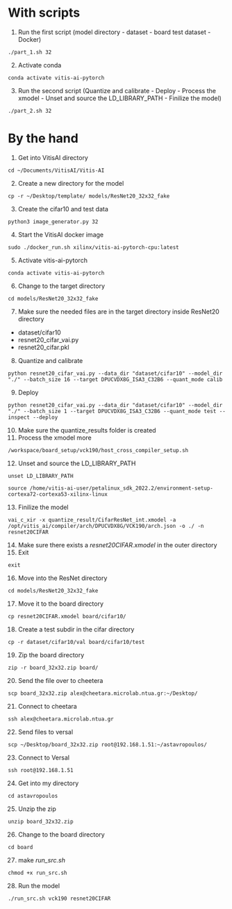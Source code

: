 # With scripts
1. Run the first script (model directory - dataset - board test dataset - Docker)
```
./part_1.sh 32
```
2. Activate conda
```
conda activate vitis-ai-pytorch
```
3. Run the second script (Quantize and calibrate - Deploy - Process the xmodel - Unset and source the LD_LIBRARY_PATH - Finilize the model)
```
./part_2.sh 32
```

# By the hand
1. Get into VitisAI directory
```
cd ~/Documents/VitisAI/Vitis-AI
```
2. Create a new directory for the model
```
cp -r ~/Desktop/template/ models/ResNet20_32x32_fake
```
3. Create the cifar10 and test data
```
python3 image_generator.py 32
```
4. Start the VitisAI docker image
```
sudo ./docker_run.sh xilinx/vitis-ai-pytorch-cpu:latest
```
5. Activate vitis-ai-pytorch
```
conda activate vitis-ai-pytorch
```
6. Change to the target directory
```
cd models/ResNet20_32x32_fake
```
7. Make sure the needed files are in the target directory
inside ResNet20 directory
- dataset/cifar10
- resnet20_cifar_vai.py
- resnet20_cifar.pkl
8. Quantize and calibrate
```
python resnet20_cifar_vai.py --data_dir "dataset/cifar10" --model_dir "./" --batch_size 16 --target DPUCVDX8G_ISA3_C32B6 --quant_mode calib
```
9. Deploy
```
python resnet20_cifar_vai.py --data_dir "dataset/cifar10" --model_dir "./" --batch_size 1 --target DPUCVDX8G_ISA3_C32B6 --quant_mode test --inspect --deploy
```
10. Make sure the quantize_results folder is created
11. Process the xmodel more
```
/workspace/board_setup/vck190/host_cross_compiler_setup.sh
```
12. Unset and source the LD_LIBRARY_PATH
```
unset LD_LIBRARY_PATH
```
```
source /home/vitis-ai-user/petalinux_sdk_2022.2/environment-setup-cortexa72-cortexa53-xilinx-linux
```
13. Finilize the model
```
vai_c_xir -x quantize_result/CifarResNet_int.xmodel -a /opt/vitis_ai/compiler/arch/DPUCVDX8G/VCK190/arch.json -o ./ -n resnet20CIFAR
```
14. Make sure there exists a _resnet20CIFAR.xmodel_ in the outer directory
15. Exit
```
exit
```
16. Move into the ResNet directory
```
cd models/ResNet20_32x32_fake
```
17. Move it to the board directory
```
cp resnet20CIFAR.xmodel board/cifar10/
```
18. Create a test subdir in the cifar directory
```
cp -r dataset/cifar10/val board/cifar10/test
```
19. Zip the board directory
```
zip -r board_32x32.zip board/
```
20. Send the file over to cheetera
```
scp board_32x32.zip alex@cheetara.microlab.ntua.gr:~/Desktop/
```
21. Connect to cheetara
```
ssh alex@cheetara.microlab.ntua.gr
```
22. Send files to versal
```
scp ~/Desktop/board_32x32.zip root@192.168.1.51:~/astavropoulos/
```
23. Connect to Versal 
```
ssh root@192.168.1.51
```
24. Get into my directory
```
cd astavropoulos
```
25. Unzip the zip
```
unzip board_32x32.zip
```
26. Change to the board directory
```
cd board
```
27. make _run_src.sh_
```
chmod +x run_src.sh
```
28. Run the model
```
./run_src.sh vck190 resnet20CIFAR
```
